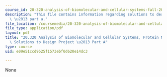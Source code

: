 ```yaml
---
course_id: 20-320-analysis-of-biomolecular-and-cellular-systems-fall-2012
description: "This file contains information regarding solutions to design project\
  \ \u2013 part a."
file_location: /coursemedia/20-320-analysis-of-biomolecular-and-cellular-systems-fall-2012/e09e51ccd9525f1573ebf0d620e14dc3_MIT20_320F12_So_De_Pr-PaA.pdf
file_type: application/pdf
layout: pdf
title: "20.320 Analysis of Biomolecular and Cellular Systems, Protein Networks Project:\
  \ Solutions to Design Project \u2013 Part A"
type: course
uid: e09e51ccd9525f1573ebf0d620e14dc3

---
```

None